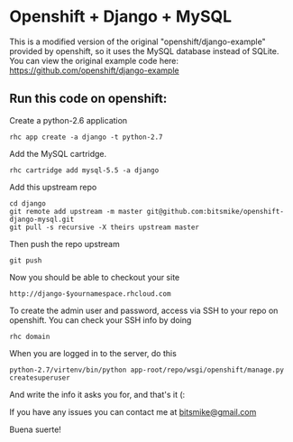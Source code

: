 Openshift + Django + MySQL
==========================

This is a modified version of the original "openshift/django-example" provided by openshift, so it uses the MySQL database instead of SQLite. You can view the original example code here:
https://github.com/openshift/django-example

Run this code on openshift:
---------------------------

Create a python-2.6 application

    rhc app create -a django -t python-2.7

Add the MySQL cartridge.

    rhc cartridge add mysql-5.5 -a django 

Add this upstream repo

    cd django
    git remote add upstream -m master git@github.com:bitsmike/openshift-django-mysql.git
    git pull -s recursive -X theirs upstream master

Then push the repo upstream
    
    git push

Now you should be able to checkout your site

    http://django-$yournamespace.rhcloud.com

To create the admin user and password, access via SSH to your repo on openshift. You can check your SSH info by doing

    rhc domain

When you are logged in to the server, do this

    python-2.7/virtenv/bin/python app-root/repo/wsgi/openshift/manage.py createsuperuser

And write the info it asks you for, and that's it (:

If you have any issues you can contact me at bitsmike@gmail.com

Buena suerte!
